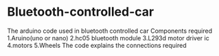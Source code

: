 # Bluetooth-controlled-car
The arduino code used in bluetooth controlled car
Components required
1.Aruino(uno or nano)
2.hc05 bluetooth module
3.L293d motor driver ic
4.motors 
5.Wheels
The code explains the connections required 
